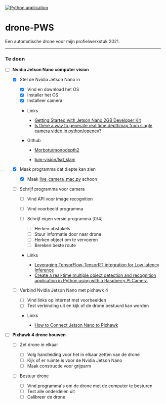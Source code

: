 [![Python application](https://github.com/Morbotu/drone-PWS/actions/workflows/python-app.yml/badge.svg?branch=main)](https://github.com/Morbotu/drone-PWS/actions/workflows/python-app.yml)

# drone-PWS

Een automatische drone voor mijn profielwerkstuk 2021.

---

### Te doen

-   [ ] **Nvidia Jetson Nano computer vision**

    -   [x] Stel de Nvidia Jetson Nano in

        -   [x] Vind en download het OS
        -   [x] Installer het OS
        -   [x] Installeer camera

        -   Links

            -   [Getting Started with Jetson Nano 2GB Developer Kit](https://developer.nvidia.com/embedded/learn/get-started-jetson-nano-2gb-devkit#write)
            -   [Is there a way to generate real time depthmap from single camera video in python/opencv?](https://stackoverflow.com/questions/64685185/is-there-a-way-to-generate-real-time-depthmap-from-single-camera-video-in-python)

        -   Github

            -   [Morbotu/monodepth2](https://github.com/Morbotu/monodepth2)

            -   [tum-vision/lsd_slam](https://github.com/tum-vision/lsd_slam)

    -   [x] Maak programma dat diepte kan zien

        -   [x] Maak [live_camera_mac.py](live_camera_mac.py) schoon

    -   [ ] Schrijf programma voor camera

        -   [ ] Vind API voor image recognition
        -   [ ] Vind voorbeeld programma
        -   [ ] Schrijf eigen versie programma [0/4]

            -   [ ] Herken obstakels
            -   [ ] Stuur informatie door naar drone
            -   [ ] Herken object om te vervoeren
            -   [ ] Bereken beste route

        -   Links

            -   [Leveraging TensorFlow-TensorRT integration for Low latency Inference](https://blog.tensorflow.org/2021/01/leveraging-tensorflow-tensorrt-integration.html)
            -   [Create a real-time multiple object detection and recognition application in Python using with a Raspberry Pi Camera](https://maker.pro/nvidia-jetson/tutorial/deep-learning-with-jetson-nano-real-time-object-detection-and-recognition)

    -   [ ] Verbind Nvidia Jetson Nano met pixhawk 4

        -   [ ] Vind links op internet met voorbeelden
        -   [ ] Test verbinding uit en kijk of de drone bestuurd kan worden

        -   Links

            -   [How to Connect Jetson Nano to Pixhawk](https://forums.developer.nvidia.com/t/how-to-connect-jetson-nano-to-pixhawk/80189/3)

-   [ ] **Pixhawk 4 drone bouwen**

    -   [ ] Zet drone in elkaar

        -   [ ] Volg handleiding voor het in elkaar zetten van de drone
        -   [ ] Kijk of er ruimte is voor de Nvidia Jetson Nano
        -   [ ] Maak constructie voor grijparm

    -   [ ] Bestuur drone

        -   [ ] Vind programma's om de drone met de computer te besturen
        -   [ ] Test alle onderdelen uit
        -   [ ] Calibreer de drone
